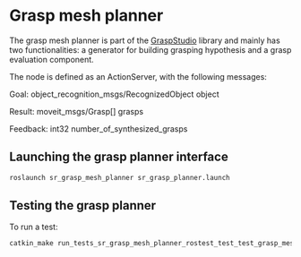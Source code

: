# Grasp mesh planner

The grasp mesh planner is part of the [GraspStudio](http://sourceforge.net/p/simox/wiki/GraspStudio/) library and mainly has two functionalities: a generator for building grasping hypothesis and a grasp evaluation component.

The node is defined as an ActionServer, with the following messages:

Goal:
object_recognition_msgs/RecognizedObject object

Result:
moveit_msgs/Grasp[] grasps

Feedback:
int32 number_of_synthesized_grasps


## Launching the grasp planner interface
```bash
roslaunch sr_grasp_mesh_planner sr_grasp_planner.launch 
```

## Testing the grasp planner
To run a test:
```bash
catkin_make run_tests_sr_grasp_mesh_planner_rostest_test_test_grasp_mesh_planner.test 
```




